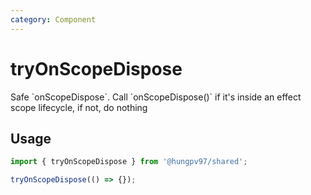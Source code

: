 ```yaml
---
category: Component
---
```


# tryOnScopeDispose

<FunctionInfo fn="tryOnScopeDispose" />
Safe `onScopeDispose`. Call `onScopeDispose()` if it's inside an effect scope lifecycle, if not, do nothing

## Usage

```js
import { tryOnScopeDispose } from '@hungpv97/shared';

tryOnScopeDispose(() => {});
```
